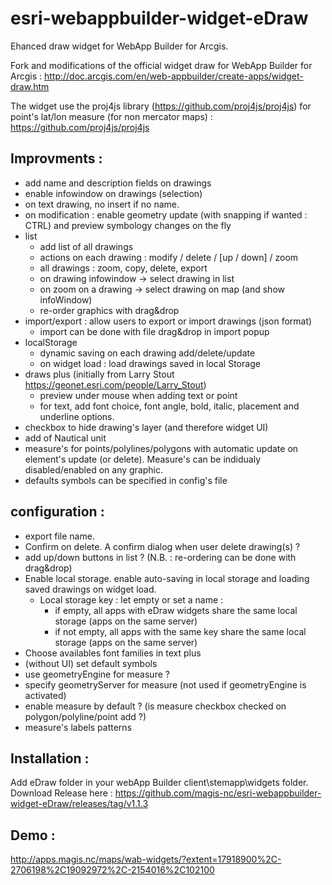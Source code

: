 # esri-webappbuilder-widget-eDraw
Ehanced draw widget for WebApp Builder for Arcgis.

Fork and modifications of the official widget draw for WebApp Builder for Arcgis :
http://doc.arcgis.com/en/web-appbuilder/create-apps/widget-draw.htm

The widget use the proj4js library (https://github.com/proj4js/proj4js) for point's lat/lon measure (for non mercator maps) :
https://github.com/proj4js/proj4js

## Improvments :
- add name and description fields on drawings
- enable infowindow on drawings (selection)
- on text drawing, no insert if no name.
- on modification : enable geometry update (with snapping if wanted : CTRL) and preview symbology changes on the fly
- list
    - add list of all drawings
    - actions on each drawing : modify / delete / [up / down] / zoom
    - all drawings : zoom, copy, delete, export
    - on drawing infowindow -> select drawing in list
    - on zoom on a drawing -> select drawing on map (and show infoWindow)
    - re-order graphics with drag&drop
- import/export : allow users to export or import drawings (json format)
    - import can be done with file drag&drop in import popup
- localStorage
    - dynamic saving on each drawing add/delete/update
    - on widget load : load drawings saved in local Storage
- draws plus (initially from Larry Stout https://geonet.esri.com/people/Larry_Stout)
    - preview under mouse when adding text or point
    - for text, add font choice, font angle, bold, italic, placement and underline options.
- checkbox to hide drawing's layer (and therefore widget UI)
- add of Nautical unit
- measure's for points/polylines/polygons with automatic update on element's update (or delete). Measure's can be indidualy disabled/enabled on any graphic.
- defaults symbols can be specified in config's file

## configuration :
- export file name.
- Confirm on delete. A confirm dialog when user delete drawing(s) ?
- add up/down buttons in list ? (N.B. : re-ordering can be done with drag&drop)
- Enable local storage. enable auto-saving in local storage and loading saved drawings on widget load.
    - Local storage key : let empty or set a name :
        - if empty, all apps with eDraw widgets share the same local storage (apps on the same server)
        - if not empty, all apps with the same key share the same local storage (apps on the same server)
- Choose availables font families in text plus
- (without UI) set default symbols
- use geometryEngine for measure ?
- specify geometryServer for measure (not used if geometryEngine is activated)
- enable measure by default ? (is measure checkbox checked on polygon/polyline/point add ?)
- measure's labels patterns
        
## Installation :
Add eDraw folder in your webApp Builder client\stemapp\widgets folder.
Download Release here : 
https://github.com/magis-nc/esri-webappbuilder-widget-eDraw/releases/tag/v1.1.3

## Demo :
http://apps.magis.nc/maps/wab-widgets/?extent=17918900%2C-2706198%2C19092972%2C-2154016%2C102100
